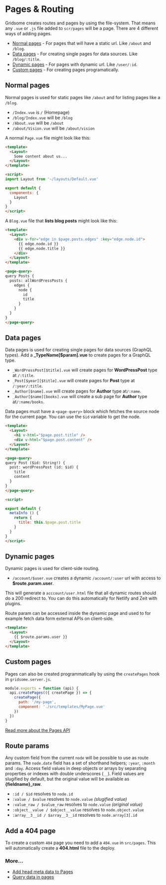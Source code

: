 # Pages & Routing
Gridsome creates routes and pages by using the file-system. That means any `.vue` or `.js` file added to `scr/pages` will be a page. There are 4 different ways of adding pages.

- [Normal pages](#normal-pages) - For pages that will have a static url. Like `/about` and `/blog`.
- [Data pages](#data-pages) - For creating single pages for data sources. Like `/blog/:title`.
- [Dynamic pages](#dynamic-pages) - For pages with dynamic url. Like `/user/:id`.
- [Custom pages](#custom-pages) - For creating pages programatically.


## Normal pages
Normal pages is used for static pages like `/about` and for listing pages like a `/blog`.

- `/Index.vue` is `/` (Homepage)
- `/blog/Index.vue` will be `/blog`
- `/About.vue` will be `/about`
- `/about/Vision.vue` will be `/about/vision`

A normal `Page.vue` file might look like this:

```html
<template>
  <Layout>
    Some content about us...
  </Layout>
</template>

<script>
import Layout from '~/layouts/Default.vue'

export default {
  components: {
    Layout
  }
}
</script>
```

A `Blog.vue` file that **lists blog posts** might look like this:

```html
<template>
  <Layout>
    <div v-for="edge in $page.posts.edges" :key="edge.node.id">
      {{ edge.node.id }}
      {{ edge.node.title }}
    </div>    
  </Layout>
</template>

<page-query>
query Posts {
  posts: allWordPressPosts {
    edges {
      node { 
        id
        title
      }
    }
  }
}
</page-query>
```

## Data pages
Data pages is used for creating single pages for data sources (GraphQL types).
Add a **_TypeName[$param].vue** to create pages for a GraphQL type.

- `_WordPressPost[$title].vue` will create pages for **WordPressPost** type at `/:title`.
- `_Post[$year][$title].vue` will create pages for **Post** type at `/:year/:title`.
- `_Author[$name].vue` will create pages for **Author** type  at`/:name`.
- `_Author[$name][books].vue` will create a sub page for **Author** type at`/:name/books`.

Data pages must have a `<page-query>` block which fetches the source node
for the current page. You can use the `$id` variable to get the node.


```html
<template>
  <Layout>
    <h1 v-html="$page.post.title" />
    <div v-html="$page.post.content" />
  </Layout>
</template>

<page-query>
query Post ($id: String!) {
  post: wordPressPost (id: $id) {
    title
    content
  }
}
</page-query>

<script>

export default {
  metaInfo () {
    return {
      title: this.$page.post.title
    }
  }
}
</script>
```

## Dynamic pages
Dynamic pages is used for client-side routing. 

- `/account/$user.vue` creates a dynamic `/account/:user` url with access to **$route.param.user**.

This will generate a `acccount/user.html` file that all dynamic routes should do a 200 redirect to. You can do this automatically for Netlify and Zeit with plugins.

Route param can be accessed inside the dynamic page and used to for example fetch data form external APIs on client-side.
```html
<template>
  <Layout>
    {{ $route.params.user }}
  </Layout>
</template>

```

## Custom pages

Pages can also be created programmatically by using the `createPages` hook in `gridsome.server.js`.

```js
module.exports = function (api) {
  api.createPages(({ createPage }) => {
    createPage({
      path: '/my-page',
      component: './src/templates/MyPage.vue'
    })
  })
}
```
[Read more about the Pages API](/docs/pages-api)


## Route params
Any custom field from the current `node` will be possible to use as route params. The `node.date` field has a set of shorthand helpers; `:year`, `:month` and `:day`. Access field values in deep objects or arrays by separating properties or indexes with double underscores (`__`). Field values are slugified by default, but the original value will be available as **{fieldname}_raw**.

- `:id / $id` resolves to `node.id`
- `:value / $value` resolves to `node.value` *(slugified value)*
- `:value_raw / $value_raw` resolves to `node.value` *(original value)*
- `:object__value / $object__value` resolves to `node.object.value`
- `:array__3__id / $array__3__id` resolves to `node.array[3].id`


## Add a 404 page
To create a custom `404` page you need to add a `404.vue` in `src/pages`. This will automatically create a **404.html** file to the deploy.


### More...

- [Add head meta data to Pages](/docs/head#add-head-meta-data-to-pages--templates)
- [Query data in pages](/docs/querying-data)

